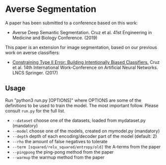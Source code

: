 # Averse Segmentation

A paper has been submitted to a conference based on this work:

* Averse Deep Semantic Segmentation. Cruz et al. 41st Engineering in Medicine and Biology Conference. (2019)

This paper is an extension for image segmentation, based on our previous work on averse classifiers:

* [Constraining Type II Error: Building Intentionally Biased Classifiers.](https://link.springer.com/chapter/10.1007/978-3-319-59147-6_47) Cruz et al. 14th International Work-Conference on Artificial Neural Networks. LNCS Springer. (2017)

## Usage

Run "python3 run.py [OPTIONS]" where OPTIONS are some of the definitions to be used to train the model. The most important follow. Please consult `run.py` for the full list.

* `--dataset` choose one of the datasets, loaded from mydataset.py (mandatory)
* `--model` choose one of the models, created on mymodel.py (mandatory)
* `--depth` depth of each encoding/decoder part of the model (default: 2)
* `--rho` the amount of false negatives to tolerate
* `--term [squared/relu_squared/entropy/old]` the A-terms from the paper
* `--pingpong` the ping-pong method from the paper
* `--warmup` the warmup method from the paper
